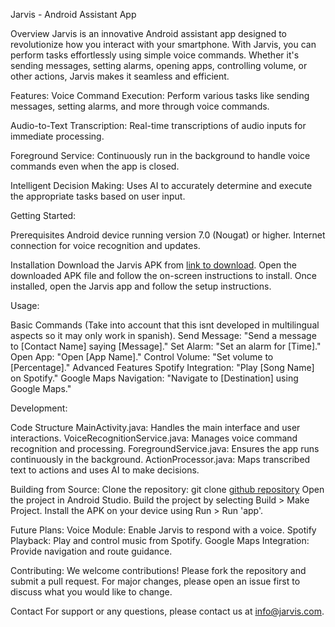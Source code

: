 Jarvis - Android Assistant App

Overview
Jarvis is an innovative Android assistant app designed to revolutionize how you interact with your smartphone. With Jarvis, you can perform tasks effortlessly using simple voice commands. 
Whether it's sending messages, setting alarms, opening apps, controlling volume, or other actions, Jarvis makes it seamless and efficient.


Features:
Voice Command Execution: Perform various tasks like sending messages, setting alarms, and more through voice commands.

Audio-to-Text Transcription: Real-time transcriptions of audio inputs for immediate processing.

Foreground Service: Continuously run in the background to handle voice commands even when the app is closed.

Intelligent Decision Making: Uses AI to accurately determine and execute the appropriate tasks based on user input.


Getting Started:

Prerequisites
Android device running version 7.0 (Nougat) or higher.
Internet connection for voice recognition and updates.

Installation
Download the Jarvis APK from [link to download](https://play.google.com/apps/internaltest/4700113340112679677).
Open the downloaded APK file and follow the on-screen instructions to install.
Once installed, open the Jarvis app and follow the setup instructions.


Usage:

Basic Commands (Take into account that this isnt developed in multilingual aspects so it may only work in spanish).
Send Message: "Send a message to [Contact Name] saying [Message]."
Set Alarm: "Set an alarm for [Time]."
Open App: "Open [App Name]."
Control Volume: "Set volume to [Percentage]."
Advanced Features
Spotify Integration: "Play [Song Name] on Spotify."
Google Maps Navigation: "Navigate to [Destination] using Google Maps."


Development:

Code Structure
MainActivity.java: Handles the main interface and user interactions.
VoiceRecognitionService.java: Manages voice command recognition and processing.
ForegroundService.java: Ensures the app runs continuously in the background.
ActionProcessor.java: Maps transcribed text to actions and uses AI to make decisions.

Building from Source:
Clone the repository: git clone [github repository](https://github.com/ivanhidag/J.A.R.V.I.S..git)
Open the project in Android Studio.
Build the project by selecting Build > Make Project.
Install the APK on your device using Run > Run 'app'.

Future Plans:
Voice Module: Enable Jarvis to respond with a voice.
Spotify Playback: Play and control music from Spotify.
Google Maps Integration: Provide navigation and route guidance.

Contributing:
We welcome contributions! Please fork the repository and submit a pull request. For major changes, please open an issue first to discuss what you would like to change.

Contact
For support or any questions, please contact us at info@jarvis.com.
